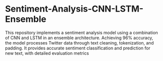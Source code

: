 # Sentiment-Analysis-CNN-LSTM-Ensemble
This repository implements a sentiment analysis model using a combination of CNN and LSTM in an ensemble architecture. Achieving 96% accuracy, the model processes Twitter data through text cleaning, tokenization, and padding. It provides accurate sentiment classification and prediction for new text, with detailed evaluation metrics
